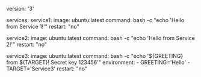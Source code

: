 version: '3'

services:
  service1:
    image: ubuntu:latest
    command: bash -c "echo 'Hello from Service 1!'"
    restart: "no"

  service2:
    image: ubuntu:latest
    command: bash -c "echo 'Hello from Service 2!'"
    restart: "no"

  service3:
    image: ubuntu:latest
    command: bash -c "echo '${GREETING} from ${TARGET}! Secret key 123456'"
    environment:
      - GREETING='Hello'
      - TARGET='Service3'
    restart: "no"
